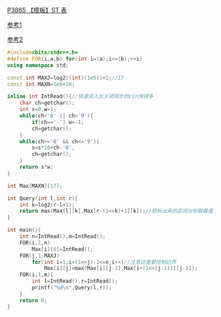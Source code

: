 [P3865 【模板】ST 表](https://www.luogu.com.cn/problem/P3865)

[参考1](https://www.luogu.com.cn/blog/_post/31037)

[参考2](https://oi-wiki.org/ds/sparse-table/)

```cpp
#include<bits/stdc++.h>
#define FOR(i,a,b) for(int i=(a);i<=(b);++i)
using namespace std;

const int MAXJ=log2((int)(1e5))+1;//17
const int MAXN=1e6+10;

inline int IntRead(){//快速读入比关闭同步的cin快得多
    char ch=getchar();
    int s=0,w=1;
    while(ch<'0' || ch>'9'){
        if(ch=='-') w=-1;
        ch=getchar();
    }
    while(ch>='0' && ch<='9'){
        s=s*10+ch-'0',
        ch=getchar();
    }
    return s*w;
}

int Max[MAXN][17];

int Query(int l,int r){
    int k=log2(r-l+1); 
    return max(Max[l][k],Max[r-(1<<k)+1][k]);//把拆出来的区间分别取最值 
}

int main(){
    int n=IntRead(),m=IntRead();
    FOR(i,1,n)
        Max[i][0]=IntRead();
    FOR(j,1,MAXJ)
        for(int i=1;i+(1<<j)-1<=n;i++)//注意这里要控制边界 
            Max[i][j]=max(Max[i][j-1],Max[i+(1<<(j-1))][j-1]);
    FOR(i,1,m){
        int l=IntRead(),r=IntRead();
        printf("%d\n",Query(l,r));
    }
    return 0;
}
```